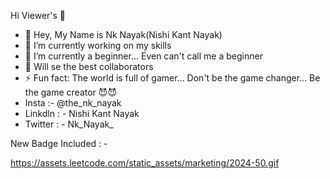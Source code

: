 Hi Viewer's 👋
- 👀 Hey, My Name is Nk Nayak(Nishi Kant Nayak)
- 🔭 I’m currently working on my skills
- 🌱 I’m currently a beginner... Even can't call me a beginner
- 👯 Will se the best collaborators
- ⚡ Fun fact: The world is full of gamer... Don't be the game changer... Be the game creator 😈😈
-  Insta :-  @the_nk_nayak 
-  Linkdln : -  Nishi Kant Nayak
-  Twitter : - Nk_Nayak_

New Badge Included : - 

https://assets.leetcode.com/static_assets/marketing/2024-50.gif
